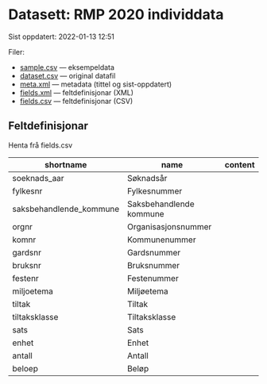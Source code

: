 # Datasett: 	RMP 2020 individdata
 Sist oppdatert: 2022-01-13 12:51

 Filer:
 - [sample.csv](sample.csv) — eksempeldata
 - [dataset.csv](dataset.csv) — original datafil
 - [meta.xml](meta.xml) — metadata (tittel og sist-oppdatert)
 - [fields.xml](fields.xml) — feltdefinisjonar (XML)
 - [fields.csv](fields.csv) — feltdefinisjonar (CSV)


## Feltdefinisjonar
Henta frå fields.csv

| shortname | name | content |
| --- | --- | --- |
| soeknads_aar | Søknadsår |  |
| fylkesnr | Fylkesnummer |  |
| saksbehandlende_kommune | Saksbehandlende kommune |  |
| orgnr | Organisasjonsnummer |  |
| komnr | Kommunenummer |  |
| gardsnr | Gardsnummer |  |
| bruksnr | Bruksnummer |  |
| festenr | Festenummer |  |
| miljoetema | Miljøetema |  |
| tiltak | Tiltak |  |
| tiltaksklasse | Tiltaksklasse |  |
| sats | Sats |  |
| enhet | Enhet |  |
| antall | Antall |  |
| beloep | Beløp |  |

